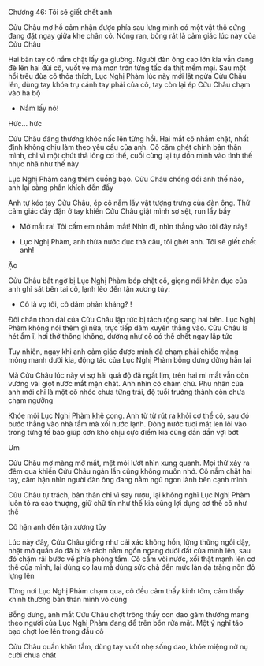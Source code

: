 




Chương 46: Tôi sẽ giết chết anh

Cửu Châu mơ hồ cảm nhận được phía sau lưng mình có một vật thô cứng đang đặt ngay giữa khe chân cô. Nóng ran, bỏng rát là cảm giác lúc này của Cửu Châu

Hai bàn tay cô nắm chặt lấy ga giường. Người đàn ông cao lớn kia vẫn đang đè lên hai đùi cô, vuốt ve mà mơn trớn từng tấc da thịt mềm mại. Sau một hồi trêu đùa cô thỏa thích, Lục Nghị Phàm lúc này mới lật ngửa Cửu Châu lên, dùng tay khóa trụ cánh tay phải của cô, tay còn lại ép Cửu Châu chạm vào hạ bộ

- Nắm lấy nó!

Hức... hức

Cửu Châu đáng thương khóc nấc lên từng hồi. Hai mắt cô nhắm chặt, nhất định không chịu làm theo yêu cầu của anh. Cô căm ghét chính bản thân mình, chỉ vì một chút thả lỏng cơ thể, cuối cùng lại tự dồn mình vào tình thế nhục nhã như thế này

Lục Nghị Phàm càng thêm cuồng bạo. Cửu Châu chống đối anh thế nào, anh lại càng phấn khích đến đấy

Anh tự kéo tay Cửu Châu, ép cô nắm lấy vật tượng trưng của đàn ông. Thứ cảm giác đầy đặn ở tay khiến Cửu Châu giật mình sợ sệt, run lẩy bẩy

- Mở mắt ra! Tôi cấm em nhắm mắt! Nhìn đi, nhìn thẳng vào tôi đây này!

- Lục Nghị Phàm, anh thừa nước đục thả câu, tôi ghét anh. Tôi sẽ giết chết anh!

Ặc

Cửu Châu bất ngờ bị Lục Nghị Phàm bóp chặt cổ, giọng nói khàn đục của anh ghì sát bên tai cô, lạnh lẽo đến tận xương tủy:

- Cô là vợ tôi, cô dám phản kháng? !

Đôi chân thon dài của Cửu Châu lập tức bị tách rộng sang hai bên. Lục Nghị Phàm không nói thêm gì nữa, trực tiếp đâm xuyên thẳng vào. Cửu Châu la hét ầm ĩ, hơi thở thông không, dường như cô có thể chết ngay lập tức

Tuy nhiên, ngay khi anh cảm giác được mình đã chạm phải chiếc màng mỏng manh dưới kia, động tác của Lục Nghị Phàm bỗng dưng dừng hẳn lại

Mà Cửu Châu lúc này vì sợ hãi quá độ đã ngất lịm, trên hai mi mắt vẫn còn vương vài giọt nước mắt mặn chát. Anh nhìn cô chăm chú. Phu nhân của anh mới chỉ là một cô nhóc chưa từng trải, độ tuổi trưởng thành còn chưa chạm ngưỡng

Khóe môi Lục Nghị Phàm khẽ cong. Anh từ từ rút ra khỏi cơ thể cô, sau đó bước thẳng vào nhà tắm mà xối nước lạnh. Dòng nước tươi mát len lỏi vào trong từng tế bào giúp cơn khó chịu cực điểm kia cũng dần dần vợi bớt

Ưm

Cửu Châu mơ màng mở mắt, mệt mỏi lướt nhìn xung quanh. Mọi thứ xảy ra đêm qua khiến Cửu Châu ngàn lần cũng không muốn nhớ. Cô nắm chặt hai tay, căm hận nhìn người đàn ông đang nằm ngủ ngon lành bên cạnh mình

Cửu Châu tự trách, bản thân chỉ vì say rượu, lại không nghĩ Lục Nghị Phàm luôn tỏ ra cao thượng, giữ chữ tín như thế kia cũng lợi dụng cơ thể cô như thế

Cô hận anh đến tận xương tủy

Lúc này đây, Cửu Châu giống như cái xác không hồn, lững thững ngồi dậy, nhặt mớ quần áo đã bị xé rách nằm ngổn ngang dưới đất của mình lên, sau đó chậm rãi bước về phía phòng tắm. Cô cầm vòi nước, xối thật mạnh lên cơ thể của mình, lại dùng cọ lau mà dùng sức chà đến mức làn da trắng nõn đỏ lựng lên

Từng nơi Lục Nghị Phàm chạm qua, cô đều cảm thấy kinh tởm, cảm thấy khinh thường bản thân mình vô cùng

Bỗng dưng, ánh mắt Cửu Châu chợt trông thấy con dao găm thường mang theo người của Lục Nghị Phàm đang để trên bồn rửa mặt. Một ý nghĩ táo bạo chợt lóe lên trong đầu cô

Cửu Châu quấn khăn tắm, dùng tay vuốt nhẹ sống dao, khóe miệng nở nụ cười chua chát




